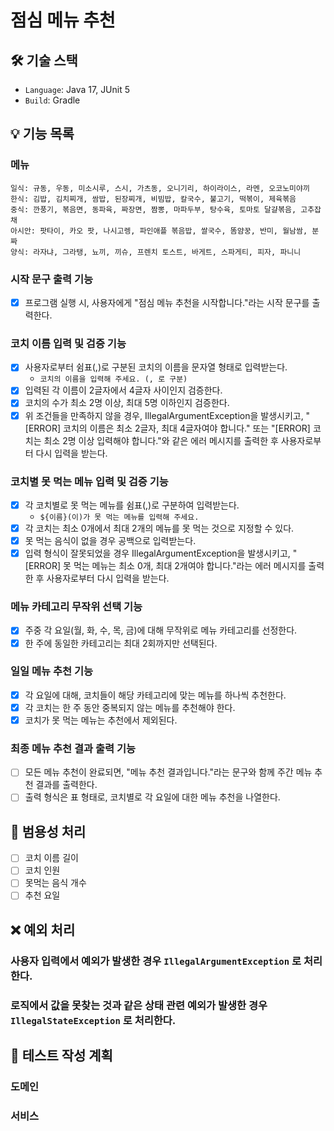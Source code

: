 # 점심 메뉴 추천

## 🛠️ 기술 스택

- `Language`: Java 17, JUnit 5
- `Build`: Gradle

## 💡 기능 목록

### 메뉴
```
일식: 규동, 우동, 미소시루, 스시, 가츠동, 오니기리, 하이라이스, 라멘, 오코노미야끼
한식: 김밥, 김치찌개, 쌈밥, 된장찌개, 비빔밥, 칼국수, 불고기, 떡볶이, 제육볶음
중식: 깐풍기, 볶음면, 동파육, 짜장면, 짬뽕, 마파두부, 탕수육, 토마토 달걀볶음, 고추잡채
아시안: 팟타이, 카오 팟, 나시고렝, 파인애플 볶음밥, 쌀국수, 똠얌꿍, 반미, 월남쌈, 분짜
양식: 라자냐, 그라탱, 뇨끼, 끼슈, 프렌치 토스트, 바게트, 스파게티, 피자, 파니니
```

### 시작 문구 출력 기능
- [x] 프로그램 실행 시, 사용자에게 "점심 메뉴 추천을 시작합니다."라는 시작 문구를 출력한다.

### 코치 이름 입력 및 검증 기능
- [x] 사용자로부터 쉼표(,)로 구분된 코치의 이름을 문자열 형태로 입력받는다.
  - `코치의 이름을 입력해 주세요. (, 로 구분)`
- [x] 입력된 각 이름이 2글자에서 4글자 사이인지 검증한다.
- [x] 코치의 수가 최소 2명 이상, 최대 5명 이하인지 검증한다.
- [x] 위 조건들을 만족하지 않을 경우, IllegalArgumentException을 발생시키고, "[ERROR] 코치의 이름은 최소 2글자, 최대 4글자여야 합니다." 또는 "[ERROR] 코치는 최소 2명 이상 입력해야 합니다."와 같은 에러 메시지를 출력한 후 사용자로부터 다시 입력을 받는다.

### 코치별 못 먹는 메뉴 입력 및 검증 기능
- [x] 각 코치별로 못 먹는 메뉴를 쉼표(,)로 구분하여 입력받는다.
  - `${이름}(이)가 못 먹는 메뉴를 입력해 주세요.`
- [x] 각 코치는 최소 0개에서 최대 2개의 메뉴를 못 먹는 것으로 지정할 수 있다.
- [x] 못 먹는 음식이 없을 경우 공백으로 입력받는다.
- [x] 입력 형식이 잘못되었을 경우 IllegalArgumentException을 발생시키고, "[ERROR] 못 먹는 메뉴는 최소 0개, 최대 2개여야 합니다."라는 에러 메시지를 출력한 후 사용자로부터 다시 입력을 받는다.

### 메뉴 카테고리 무작위 선택 기능
- [x] 주중 각 요일(월, 화, 수, 목, 금)에 대해 무작위로 메뉴 카테고리를 선정한다.
- [x] 한 주에 동일한 카테고리는 최대 2회까지만 선택된다.

### 일일 메뉴 추천 기능
- [x] 각 요일에 대해, 코치들이 해당 카테고리에 맞는 메뉴를 하나씩 추천한다.
- [x] 각 코치는 한 주 동안 중복되지 않는 메뉴를 추천해야 한다.
- [x] 코치가 못 먹는 메뉴는 추천에서 제외된다.

### 최종 메뉴 추천 결과 출력 기능
- [ ] 모든 메뉴 추천이 완료되면, "메뉴 추천 결과입니다."라는 문구와 함께 주간 메뉴 추천 결과를 출력한다.
- [ ] 출력 형식은 표 형태로, 코치별로 각 요일에 대한 메뉴 추천을 나열한다.

## 🔔 범용성 처리
- [ ] 코치 이름 길이
- [ ] 코치 인원
- [ ] 못먹는 음식 개수
- [ ] 추천 요일

## ❌ 예외 처리

### 사용자 입력에서 예외가 발생한 경우 `IllegalArgumentException` 로 처리한다.



### 로직에서 값을 못찾는 것과 같은 상태 관련 예외가 발생한 경우 `IllegalStateException` 로 처리한다.



## 📜 테스트 작성 계획

### 도메인


### 서비스
